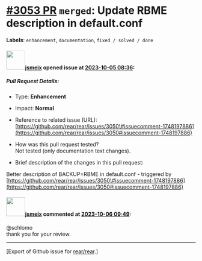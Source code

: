 [\#3053 PR](https://github.com/rear/rear/pull/3053) `merged`: Update RBME description in default.conf
=====================================================================================================

**Labels**: `enhancement`, `documentation`, `fixed / solved / done`

#### <img src="https://avatars.githubusercontent.com/u/1788608?u=925fc54e2ce01551392622446ece427f51e2f0ce&v=4" width="50">[jsmeix](https://github.com/jsmeix) opened issue at [2023-10-05 08:36](https://github.com/rear/rear/pull/3053):

##### Pull Request Details:

-   Type: **Enhancement**

-   Impact: **Normal**

-   Reference to related issue (URL):  
    [https://github.com/rear/rear/issues/3050\#issuecomment-1748197886](https://github.com/rear/rear/issues/3050#issuecomment-1748197886)

-   How was this pull request tested?  
    Not tested (only documentation text changes).

-   Brief description of the changes in this pull request:

Better description of BACKUP=RBME in default.conf - triggered by  
[https://github.com/rear/rear/issues/3050\#issuecomment-1748197886](https://github.com/rear/rear/issues/3050#issuecomment-1748197886)

#### <img src="https://avatars.githubusercontent.com/u/1788608?u=925fc54e2ce01551392622446ece427f51e2f0ce&v=4" width="50">[jsmeix](https://github.com/jsmeix) commented at [2023-10-06 09:49](https://github.com/rear/rear/pull/3053#issuecomment-1750308474):

@schlomo  
thank you for your review.

------------------------------------------------------------------------

\[Export of Github issue for
[rear/rear](https://github.com/rear/rear).\]
